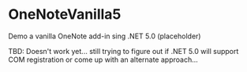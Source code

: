 # OneNoteVanilla5
Demo a vanilla OneNote add-in sing .NET 5.0 (placeholder)

TBD: Doesn't work yet... still trying to figure out if .NET 5.0 will support COM registration
or come up with an alternate approach...